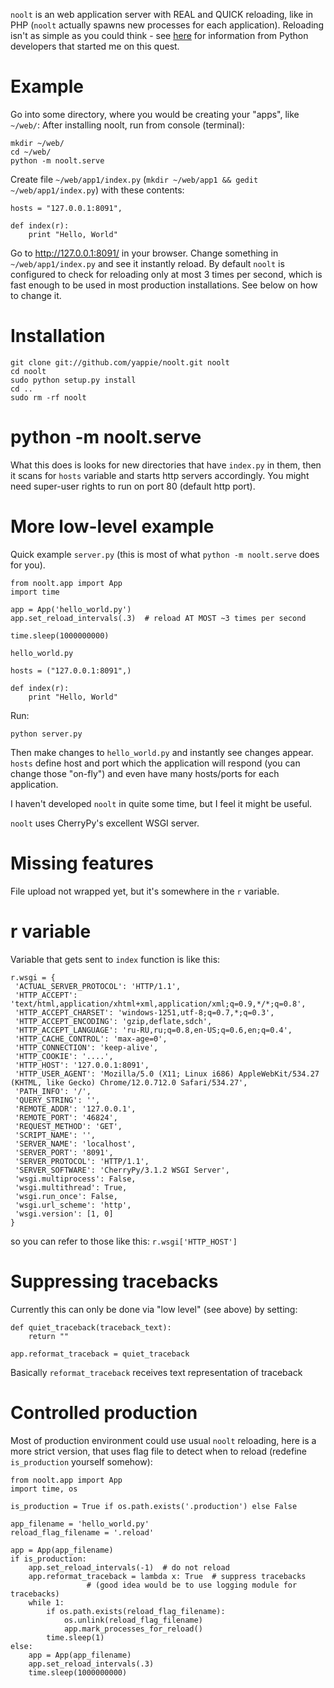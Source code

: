 `noolt` is an web application server with REAL and QUICK reloading, like in PHP 
(`noolt` actually spawns new processes for each application). Reloading isn't
as simple as you could think - see [here](http://bugs.python.org/issue9072#msg108558)
for information from Python developers that started me on this quest.

Example
=======

Go into some directory, where you would be creating your "apps", like `~/web/`:
After installing noolt, run from console (terminal):

    mkdir ~/web/
    cd ~/web/
    python -m noolt.serve

Create file `~/web/app1/index.py` (`mkdir ~/web/app1 && gedit ~/web/app1/index.py`) with these contents:

    hosts = "127.0.0.1:8091",
    
    def index(r):
        print "Hello, World"

Go to http://127.0.0.1:8091/ in your browser. Change something in `~/web/app1/index.py` 
and see it instantly reload. By default `noolt` is configured to check for reloading
only at most 3 times per second, which is fast enough to be used in most 
production installations. See below on how to change it.

Installation
============

    git clone git://github.com/yappie/noolt.git noolt
    cd noolt
    sudo python setup.py install
    cd ..
    sudo rm -rf noolt
    

python -m noolt.serve
=====================

What this does is looks for new directories that have `index.py` in them, then
it scans for `hosts` variable and starts http servers accordingly. You might 
need super-user rights to run on port 80 (default http port).

More low-level example
======================

Quick example `server.py` (this is most of what `python -m noolt.serve` 
does for you).

    from noolt.app import App
    import time
    
    app = App('hello_world.py')
    app.set_reload_intervals(.3)  # reload AT MOST ~3 times per second 
    
    time.sleep(1000000000)

`hello_world.py`

    hosts = ("127.0.0.1:8091",)
    
    def index(r):
        print "Hello, World"

Run: 

    python server.py
    
Then make changes to `hello_world.py` and instantly see changes appear.
`hosts` define host and port which the application will respond (you can change
those "on-fly") and even have many hosts/ports for each application.

I haven't developed `noolt` in quite some time, but I feel it might be useful.

`noolt` uses CherryPy's excellent WSGI server.

Missing features
================

File upload not wrapped yet, but it's somewhere in the `r` variable.

r variable
==========

Variable that gets sent to `index` function is like this:

    r.wsgi = {
     'ACTUAL_SERVER_PROTOCOL': 'HTTP/1.1',
     'HTTP_ACCEPT': 'text/html,application/xhtml+xml,application/xml;q=0.9,*/*;q=0.8',
     'HTTP_ACCEPT_CHARSET': 'windows-1251,utf-8;q=0.7,*;q=0.3',
     'HTTP_ACCEPT_ENCODING': 'gzip,deflate,sdch',
     'HTTP_ACCEPT_LANGUAGE': 'ru-RU,ru;q=0.8,en-US;q=0.6,en;q=0.4',
     'HTTP_CACHE_CONTROL': 'max-age=0',
     'HTTP_CONNECTION': 'keep-alive',
     'HTTP_COOKIE': '....',
     'HTTP_HOST': '127.0.0.1:8091',
     'HTTP_USER_AGENT': 'Mozilla/5.0 (X11; Linux i686) AppleWebKit/534.27 (KHTML, like Gecko) Chrome/12.0.712.0 Safari/534.27',
     'PATH_INFO': '/',
     'QUERY_STRING': '',
     'REMOTE_ADDR': '127.0.0.1',
     'REMOTE_PORT': '46824',
     'REQUEST_METHOD': 'GET',
     'SCRIPT_NAME': '',
     'SERVER_NAME': 'localhost',
     'SERVER_PORT': '8091',
     'SERVER_PROTOCOL': 'HTTP/1.1',
     'SERVER_SOFTWARE': 'CherryPy/3.1.2 WSGI Server',
     'wsgi.multiprocess': False,
     'wsgi.multithread': True,
     'wsgi.run_once': False,
     'wsgi.url_scheme': 'http',
     'wsgi.version': [1, 0]
    }

so you can refer to those like this: `r.wsgi['HTTP_HOST']`

Suppressing tracebacks
======================

Currently this can only be done via "low level" (see above) by setting:

    def quiet_traceback(traceback_text):
        return ""

    app.reformat_traceback = quiet_traceback
    
Basically `reformat_traceback` receives text representation of traceback

Controlled production
=====================

Most of production environment could use usual `noolt` reloading, here is a more
strict version, that uses flag file to detect when to reload (redefine `is_production`
yourself somehow):

    from noolt.app import App
    import time, os
    
    is_production = True if os.path.exists('.production') else False

    app_filename = 'hello_world.py'
    reload_flag_filename = '.reload'

    app = App(app_filename)
    if is_production:
        app.set_reload_intervals(-1)  # do not reload
        app.reformat_traceback = lambda x: True  # suppress tracebacks 
                     # (good idea would be to use logging module for tracebacks)
        while 1:
            if os.path.exists(reload_flag_filename):
                os.unlink(reload_flag_filename)
                app.mark_processes_for_reload()
            time.sleep(1)
    else:
        app = App(app_filename)
        app.set_reload_intervals(.3) 
        time.sleep(1000000000)


